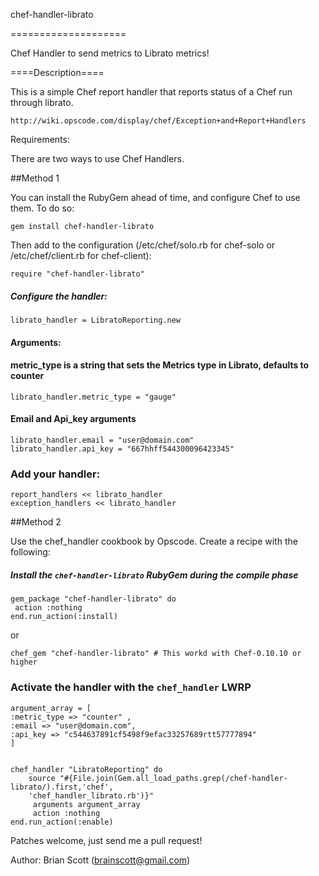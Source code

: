 chef-handler-librato

====================

Chef Handler to send metrics to Librato metrics!

====Description====

This is a simple Chef report handler that reports status of a Chef run through librato.

    http://wiki.opscode.com/display/chef/Exception+and+Report+Handlers

Requirements:


There are two ways to use Chef Handlers.

##Method 1

You can install the RubyGem ahead of time, and configure Chef to use them. To do so:

	gem install chef-handler-librato

Then add to the configuration (/etc/chef/solo.rb for chef-solo or /etc/chef/client.rb for chef-client):

	require "chef-handler-librato"

##### Configure the handler:

	librato_handler = LibratoReporting.new

#### Arguments:

#### metric_type is a string that sets the Metrics type in Librato, defaults to counter

	librato_handler.metric_type = "gauge"

#### Email and Api_key arguments

	librato_handler.email = "user@domain.com"
	librato_handler.api_key = "667hhff544300096423345"



### Add your handler:

	report_handlers << librato_handler
	exception_handlers << librato_handler

##Method 2

Use the chef_handler cookbook by Opscode. Create a recipe with the following:

##### Install the `chef-handler-librato` RubyGem during the compile phase

	gem_package "chef-handler-librato" do
 	 action :nothing
  	end.run_action(:install)
  
or 

	chef_gem "chef-handler-librato" # This workd with Chef-0.10.10 or higher

### Activate the handler with the `chef_handler` LWRP

	argument_array = [
	:metric_type => "counter" ,
	:email => "user@domain.com",
	:api_key => "c544637891cf5498f9efac33257689rtt57777894" 
	]
	

	chef_handler "LibratoReporting" do
		source "#{File.join(Gem.all_load_paths.grep(/chef-handler-librato/).first,'chef', 
  		'chef_handler_librato.rb')}"
 		 arguments argument_array
  		 action :nothing
	end.run_action(:enable)


Patches welcome, just send me a pull request!

Author: Brian Scott (brainscott@gmail.com)


